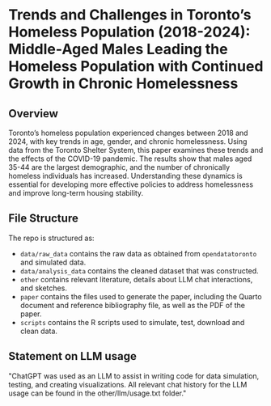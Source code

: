 # Trends and Challenges in Toronto’s Homeless Population (2018-2024): Middle-Aged Males Leading the Homeless Population with Continued Growth in Chronic Homelessness
## Overview

Toronto’s homeless population experienced changes between 2018 and 2024, with key trends in age, gender, and chronic homelessness. Using data from the Toronto Shelter System, this paper examines these trends and the effects of the COVID-19 pandemic. The results show that males aged 35-44 are the largest demographic, and the number of chronically homeless individuals has increased. Understanding these dynamics is essential for developing more effective policies to address homelessness and improve long-term housing stability.

## File Structure

The repo is structured as:

-   `data/raw_data` contains the raw data as obtained from `opendatatoronto` and simulated data.
-   `data/analysis_data` contains the cleaned dataset that was constructed.
-   `other` contains relevant literature, details about LLM chat interactions, and sketches.
-   `paper` contains the files used to generate the paper, including the Quarto document and reference bibliography file, as well as the PDF of the paper. 
-   `scripts` contains the R scripts used to simulate, test, download and clean data.


## Statement on LLM usage

"ChatGPT was used as an LLM to assist in writing code for data simulation, testing, and creating visualizations. All relevant chat history for the LLM usage can be found in the other/llm/usage.txt folder."

